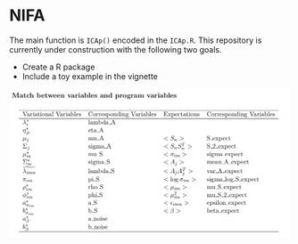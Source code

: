 # NIFA
The main function is `ICAp()` encoded in the `ICAp.R`. This repository is currently under construction with the following two goals.
- Create a R package 
- Include a toy example in the vignette

![Matching Table](https://github.com/wgmao/NIFA/blob/master/match.png)
